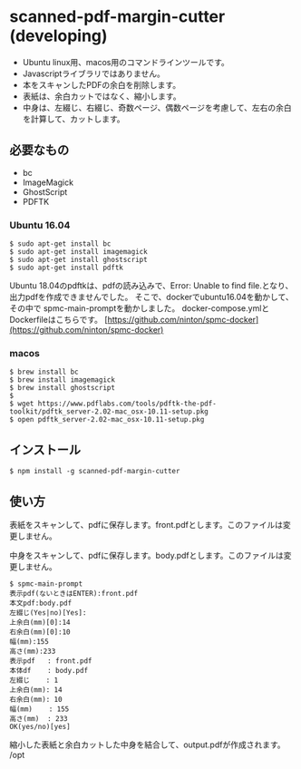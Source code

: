 # scanned-pdf-margin-cutter (developing)

+ Ubuntu linux用、macos用のコマンドラインツールです。
+ Javascriptライブラリではありません。
+ 本をスキャンしたPDFの余白を削除します。
+ 表紙は、余白カットではなく、縮小します。
+ 中身は、左綴じ、右綴じ、奇数ページ、偶数ページを考慮して、左右の余白を計算して、カットします。

## 必要なもの

+ bc
+ ImageMagick
+ GhostScript
+ PDFTK

### Ubuntu 16.04

    $ sudo apt-get install bc
    $ sudo apt-get install imagemagick
    $ sudo apt-get install ghostscript
    $ sudo apt-get install pdftk

Ubuntu 18.04のpdftkは、pdfの読み込みで、Error: Unable to find file.となり、出力pdfを作成できませんでした。
そこで、dockerでubuntu16.04を動かして、その中で spmc-main-promptを動かしました。
docker-compose.ymlとDockerfileはこちらです。
[https://github.com/ninton/spmc-docker](https://github.com/ninton/spmc-docker)

### macos

    $ brew install bc
    $ brew install imagemagick
    $ brew install ghostscript
    $
    $ wget https://www.pdflabs.com/tools/pdftk-the-pdf-toolkit/pdftk_server-2.02-mac_osx-10.11-setup.pkg
    $ open pdftk_server-2.02-mac_osx-10.11-setup.pkg

## インストール

    $ npm install -g scanned-pdf-margin-cutter

## 使い方

表紙をスキャンして、pdfに保存します。front.pdfとします。このファイルは変更しません。

中身をスキャンして、pdfに保存します。body.pdfとします。このファイルは変更しません。

    $ spmc-main-prompt
    表示pdf(ないときはENTER):front.pdf
    本文pdf:body.pdf
    左綴じ(Yes|no)[Yes]:
    上余白(mm)[0]:14
    右余白(mm)[0]:10
    幅(mm):155
    高さ(mm):233
    表示pdf   : front.pdf
    本体df    : body.pdf
    左綴じ    : 1
    上余白(mm): 14
    右余白(mm): 10
    幅(mm)    : 155
    高さ(mm)  : 233
    OK(yes/no)[yes]

縮小した表紙と余白カットした中身を結合して、output.pdfが作成されます。
/opt